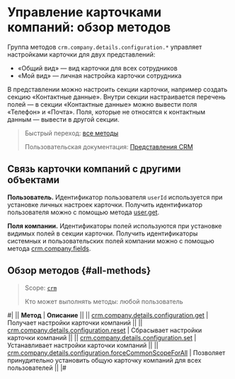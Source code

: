 # Управление карточками компаний: обзор методов 

Группа методов `crm.company.details.configuration.*` управляет настройками карточки для двух представлений:
* «Общий вид» — вид карточки для всех сотрудников
* «Мой вид» — личная настройка карточки сотрудника

В представлении можно настроить секции карточки, например создать секцию «Контактные данные». Внутри секции настраивается перечень полей — в секции «Контактные данные» можно вывести поля «Телефон» и «Почта». Поля, которые не относятся к контактным данным — вывести в другой секции.

> Быстрый переход: [все методы](#all-methods) 
> 
> Пользовательская документация: [Представления CRM](https://helpdesk.bitrix24.ru/open/17914816/)

## Связь карточки компаний с другими объектами

**Пользователь.** Идентификатор пользователя `userId` используется при установке личных настроек карточки. Получить идентификатор пользователя можно с помощью метода [user.get](../../../user/user-get.md).

**Поля компании.** Идентификаторы полей используются при установке видимых полей в секции карточки. Получить идентификаторы системных и пользовательских полей компании можно с помощью метода [crm.company.fields](../crm-company-fields.md).

## Обзор методов {#all-methods}

> Scope: [`crm`](../../../scopes/permissions.md)
>
> Кто может выполнять методы: любой пользователь

#|
|| **Метод** | **Описание** ||
|| [crm.company.details.configuration.get](./crm-company-details-configuration-get.md) | Получает настройки карточки компаний ||
|| [crm.company.details.configuration.reset](./crm-company-details-configuration-reset.md) | Сбрасывает настройки карточки компаний ||
|| [crm.company.details.configuration.set](./crm-company-details-configuration-set.md) | Устанавливает настройки карточки компаний ||
|| [crm.company.details.configuration.forceCommonScopeForAll](./crm-company-details-configuration-force-common-scope-for-all.md) | Позволяет принудительно установить общую карточку компаний для всех пользователей ||
|#